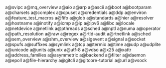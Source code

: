 a@svipc
a@mq_overview
a@aio
a@arp
a@ascii
a@boot
a@bootparam
a@charsets
a@complex
a@cpuset
a@credentials
a@ddp
a@environ
a@feature_test_macros
a@fifo
a@glob
a@standards
a@hier
a@resolver
a@hostname
a@inotify
a@icmp
a@ip
a@ipv6
a@libc
a@locale
a@netdevice
a@netlink
a@pthreads
a@sched
a@nptl
a@numa
a@operator
a@path_resolution
a@raw
a@regex
a@rtld-audit
a@rtnetlink
a@sched
a@sem_overview
a@shm_overview
a@sigevent
a@signal
a@socket
a@spufs
a@suffixes
a@symlink
a@tcp
a@termio
a@time
a@udp
a@udplite
a@unicode
a@units
a@unix
a@utf-8
a@vdso
a@x25
a@xattr
a@address_families
a@asymmetric
a@backend
a@filter
a@daemon
a@epoll
a@file-hierarchy
a@gitcli
a@gitcore-tutorial
a@url
a@vsock